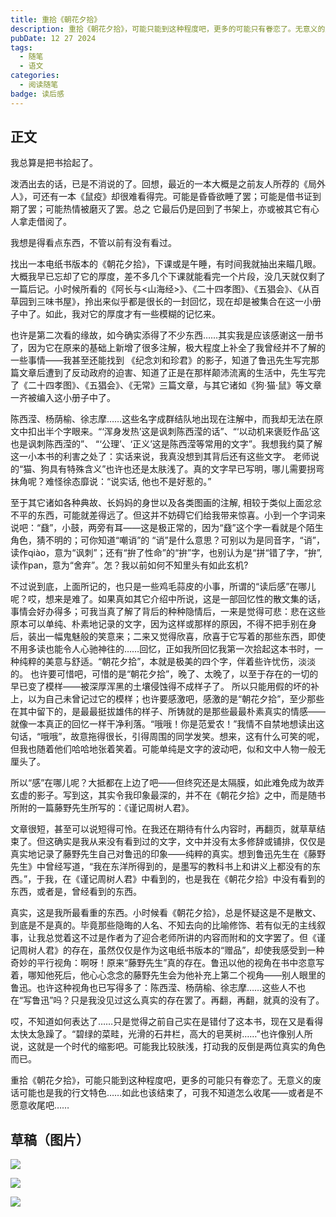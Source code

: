 ```yaml
---
title: 重拾《朝花夕拾》
description: 重拾《朝花夕拾》，可能只能到这种程度吧，更多的可能只有眷恋了。无意义的废话可能也是我的行文特色……如此也该结束了，可我不知道怎么收尾——或者是不愿意收尾吧……
pubDate: 12 27 2024
tags:
  - 随笔
  - 语文
categories:
  - 阅读随笔
badge: 读后感
---
```


## 正文

我总算是把书拾起了。

泼洒出去的话，已是不消说的了。回想，最近的一本大概是之前友人所荐的《局外人》，可还有一本《鼠疫》却很难看得完。可能是昏昏欲睡了罢；可能是借书证到期了罢；可能热情被磨灭了罢。总之 它最后仍是回到了书架上，亦或被其它有心人拿走借阅了。

我想是得看点东西，不管以前有没有看过。

找出一本电纸书版本的《朝花夕拾》，下课或是午睡，有时间我就抽出来瞄几眼。大概我早已忘却了它的厚度，差不多几个下课就能看完一个片段，没几天就仅剩了一篇后记。小时候所看的《阿长与<山海经>》、《二十四孝图》、《五猖会》、《从百草园到三味书屋》，拎出来似乎都是很长的一封回忆，现在却是被集合在这一小册子中了。如此，我对它的厚度才有一些模糊的记忆来。

也许是第二次看的缘故，如今确实添得了不少东西……其实我是应该感谢这一册书了，因为它在原来的基础上新增了很多注解，极大程度上补全了我曾经并不了解的一些事情——我甚至还能找到 《纪念刘和珍君》的影子，知道了鲁迅先生写完那篇文章后遭到了反动政府的迫害、知道了正是在那样颠沛流离的生活中，先生写完了《二十四孝图》、《五猖会》、《无常》三篇文章，与其它诸如《狗·猫·鼠》等文章一齐被编入这小册子中了。

陈西滢、杨荫榆、徐志摩……这些名字成群结队地出现在注解中，而我却无法在原文中扣出半个字眼来。“‘浑身发热’这是讽刺陈西滢的话”、“‘以动机来褒贬作品’这也是讽刺陈西滢的”、 “‘公理’、‘正义’这是陈西滢等常用的文字”。我想我约莫了解这一小本书的利害之处了：实话来说，我真没想到其背后还有这些文字。 老师说的“猫、狗具有特殊含义”也许也还是太肤浅了。真的文字早已写明，哪儿需要拐弯抹角呢？难怪徐态靡说：“说实话, 他也不是好惹的。”

至于其它诸如各种典故、长妈妈的身世以及各类图画的注解, 相较于类似上面忿忿不平的东西，可能就差得远了。但这并不妨碍它们给我带来惊喜。小到一个字词来说吧：“鼗”，小鼓，两旁有耳——这是极正常的，因为“鼗”这个字一看就是个陌生角色，猜不明的；可你知道“嘲诮”的 “诮”是什么意思？可别以为是同音字，“诮”，读作qiào，意为“讽刺”；还有“拚了性命”的“拚”字，也别认为是“拼“错了字，“拚”, 读作pan，意为“舍弃”。怎？我以前如何不知里头有如此玄机?

不过说到底，上面所记的，也只是一些鸡毛蒜皮的小事，所谓的“读后感”在哪儿呢？哎，想来是难了。如果真如其它介绍中所说，这是一部回忆性的散文集的话，事情会好办得多；可我当真了解了背后的种种隐情后，一来是觉得可悲：悲在这些原本可以单纯、朴素地记录的文字，因为这样或那样的原因，不得不把手别在身后，装出一幅鬼魅般的笑意来；二来又觉得欣喜，欣喜于它写着的那些东西，即使不用多读也能令人心驰神往的……回忆，正如我所回忆我第一次拾起这本书时，一种纯粹的美意与舒适。“朝花夕拾”，本就是极美的四个字，伴着些许忧伤，淡淡的。 也许要可惜吧，可惜的是“朝花夕拾”，晚了、太晚了，以至于存在的一切的早已变了模样——被深厚浑黑的土壤侵蚀得不成样子了。 所以只能用假的坏的补上，以为自己未曾记过它的模样；也许要感激吧，感激的是“朝花夕拾”，至少那些在其中留下的，是最最挺拔雄伟的样子、所铸就的是那些最最朴素真实的情感——就像一本真正的回忆一样干净利落。“哦哦！你是范爱农！”我情不自禁地想读出这句话，“哦哦”，故意拖得很长，引得周围的同学发笑。想来，这有什么可笑的呢，但我也随着他们哈哈地张着笑着。可能单纯是文字的波动吧，似和文中人物一般无厘头了。

所以“感”在哪儿呢？大抵都在上边了吧——但终究还是太隔膜，如此难免成为故弄玄虚的影子。写到这，其实令我印象最深的，并不在《朝花夕拾》之中，而是随书所附的一篇藤野先生所写的：《谨记周树人君》。

文章很短，甚至可以说短得可怜。在我还在期待有什么内容时，再翻页，就草草结束了。但这确实是我从来没有看到过的文字，文中并没有太多修辞或铺排，仅仅是真实地记录了藤野先生自己对鲁迅的印象——纯粹的真实。想到鲁迅先生在《藤野先生》中曾经写道，“我在东洋所得到的，是墨写的教科书上和讲义上都没有的东西。”，于我，在《谨记周树人君》中看到的，也是我在《朝花夕拾》中没有看到的东西，或者是，曾经看到的东西。

真实，这是我所最看重的东西。小时候看《朝花夕拾》，总是怀疑这是不是散文、到底是不是真的。毕竟那些隐晦的人名、不知去向的比喻修饰、若有似无的主线叙事，让我总觉着这不过是作者为了迎合老师所讲的内容而附和的文字罢了。但《谨记周树人君》的存在，虽然仅仅是作为这电纸书版本的“赠品”，却使我感受到一种奇妙的平行视角：啊呀！原来“藤野先生”真的存在。鲁迅以他的视角在书中恣意写着，哪知他死后，他心心念念的藤野先生会为他补充上第二个视角——别人眼里的鲁迅。也许这种视角也已写得多了：陈西滢、杨荫榆、徐志摩……这些人不也在“写鲁迅”吗？只是我没见过这么真实的存在罢了。再翻，再翻，就真的没有了。

哎，不知道如何表达了……只是觉得之前自己实在是错付了这本书，现在又是看得太快太急躁了。“碧绿的菜畦，光滑的石井栏，高大的皂荚树……”也许像别人所说，这就是一个时代的缩影吧。可能我比较肤浅，打动我的反倒是两位真实的角色而已。

重拾《朝花夕拾》，可能只能到这种程度吧，更多的可能只有眷恋了。无意义的废话可能也是我的行文特色……如此也该结束了，可我不知道怎么收尾——或者是不愿意收尾吧……

## 草稿（图片）

![](https://saroprock.oss-cn-hangzhou.aliyuncs.com/img/IMG_20241227_230818.jpg)

![](https://saroprock.oss-cn-hangzhou.aliyuncs.com/img/IMG_20241227_230823.jpg)

![](https://saroprock.oss-cn-hangzhou.aliyuncs.com/img/IMG_20241227_230828.jpg)
